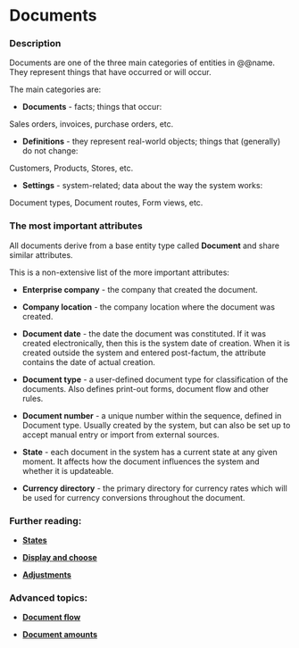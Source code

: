 # Documents


### Description
Documents are one of the three main categories of entities in @@name. They represent things that have occurred or will occur.

The main categories are:

- **Documents** - facts; things that occur:

Sales orders, invoices, purchase orders, etc.

- **Definitions** - they represent real-world objects; things that (generally) do not change:

Customers, Products, Stores, etc.

- **Settings** - system-related; data about the way the system works:

Document types, Document routes, Form views, etc.

### The most important attributes

All documents derive from a base entity type called **Document** and share similar attributes.

This is a non-extensive list of the more important attributes:

- **Enterprise company** - the company that created the document.

- **Company location** - the company location where the document was created.

- **Document date** - the date the document was constituted. If it was created electronically, then this is the system date of creation. When it is created outside the system and entered post-factum, the attribute contains the date of actual creation.

- **Document type** - a user-defined document type for classification of the documents. Also defines print-out forms, document flow and other rules.

- **Document number** - a unique number within the sequence, defined in Document type. Usually created by the system, but can also be set up to accept manual entry or import from external sources.

- **State** - each document in the system has a current state at any given moment. It affects how the document influences the system and whether it is updateable.

- **Currency directory** - the primary directory for currency rates which will be used for currency conversions throughout the document. 


### Further reading:

- **[States](states.md)**

- **[Display and choose](display.md)**

- **[Adjustments](adjustments.md)**

### Advanced topics:

- **[Document flow](/advanced/document-flow/index.md)**

- **[Document amounts](/advanced/document-amounts/index.md)**

